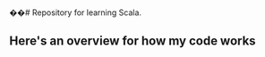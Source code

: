 ��#   R e p o s i t o r y   f o r   l e a r n i n g   S c a l a .  


## Here's an overview for how my code works
